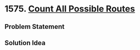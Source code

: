 # 1575. [Count All Possible Routes](https://leetcode.com/problems/count-all-possible-routes)

## Problem Statement

## Solution Idea

